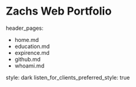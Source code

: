 # Zachs Web Portfolio

header_pages:
 - home.md
 - education.md
 - expirence.md
 - github.md
 - whoami.md


 style: dark
 listen_for_clients_preferred_style: true

 

